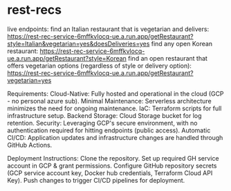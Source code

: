 # rest-recs

live endpoints: 
find an Italian restaurant that is vegetarian and delivers:
https://rest-rec-service-6mffkvlocq-ue.a.run.app/getRestaurant?style=Italian&vegetarian=yes&doesDeliveries=yes
find any open Korean restaurant:
https://rest-rec-service-6mffkvlocq-ue.a.run.app/getRestaurant?style=Korean
find an open restaurant that offers vegetarian options (regardless of style or delivery option):
https://rest-rec-service-6mffkvlocq-ue.a.run.app/getRestaurant?vegetarian=yes

Requirements:
Cloud-Native: Fully hosted and operational in the cloud (GCP - no personal azure sub).
Minimal Maintenance: Serverless architecture minimizes the need for ongoing maintenance.
IaC: Terraform scripts for full infrastructure setup.
Backend Storage: Cloud Storage bucket for log retention.
Security: Leveraging GCP's secure environment, with no authentication required for hitting endpoints (public access).
Automatic CI/CD: Application updates and infrastructure changes are handled through GitHub Actions.

Deployment Instructions: 
Clone the repository.
Set up required GH service account in GCP & grant permissions.
Configure GitHub repository secrets (GCP service account key, Docker hub credentials, Terraform Cloud API Key).
Push changes to trigger CI/CD pipelines for deployment.